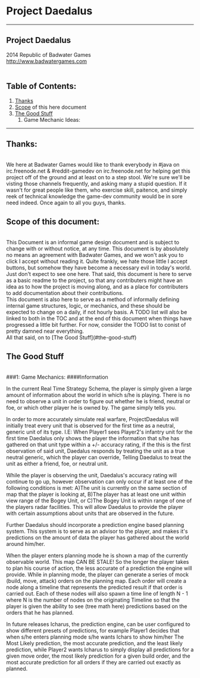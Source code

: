 # Project Daedalus #

----------


##  Project Daedalus
2014 Republic of Badwater Games
<br>
http://www.badwatergames.com
<br>
<br>

## Table of Contents:
1. [Thanks ](#thanks)
2. [Scope](#scope) of this here document
3. [The Good Stuff](the-good-stuff)
	1. Game Mechanic Ideas:

----------
## Thanks:
<br>
	We here at Badwater Games would like to thank everybody in #java on irc.freenode.net & #reddit-gamedev on irc.freenode.net for helping get this project off of the ground and at least on to a step stool.   We're sure we'll be visting those channels frequently, and asking many a stupid question.  If it wasn't for great people like them, who exercise skill, paitence, and simply reek of technical knowledge the game-dev community would be in sore need indeed.  Once again to all you guys, thanks. 


## Scope of this document:
<br>
	This Document is an informal game design document and is subject to change with or without notice, at any time.  This document is by absolutely no means an agreement with Badwater Games, and we won't ask you to click I accept without reading it.  Quite frankly, we hate those little I accept buttons, but somehow they have become a necessary evil in today's world.  Just don't expect to see one here.  That said, this document is here to serve as a basic readme to the project, so that any contributers might have an idea as to how the project is moving along, and as a place for contributers to add documentation about their contributions.
<br>
	This document is also here to serve as a method of informally defining internal game structures, logic, or mechanics, and these should be expected to change on a daily, if not hourly basis.  A TODO list will also be linked to both in the TOC and at the end of this document when things have progressed a little bit further.  For now, consider the TODO list to conist of pretty damned near everything. 
<br>
	All that said, on to [The Good Stuff](#the-good-stuff)	

## The Good Stuff
<br>
###1: Game Mechanics:
####Information
<p>
In the current Real Time Strategy Schema, the player is simply given a large amount of information about the world in which s/he is playing.  There is no need to observe a unit in order to figure out whether he is friend, neutral or foe, or which other player he is owned by.  The game simply tells you.  
<p>
	In order to more accurately simulate real warfare, ProjectDaedalus will initially treat every unit that is observed for the first time as a neutral, generic unit of its type.   I.E: When Player1 sees Player2's infantry unit for the first time Daedalus only shows the player the information that s/he has gathered on that unit type within a +/- accuracy rating, if the this is the first observation of said unit, Daedalus responds by treating the unit as a true neutral generic, which the player can override, Telling Daedalus to treat the unit as either a friend, foe, or neutral unit.  
<p>	
	While the player is observing the unit, Daedalus's accuracy rating will continue to go up, however observation can only occur if at least one of the following conditions is met: A)The unit is currently on the same section of map that the player is looking at, B)The player has at least one unit within view range of the Bogey Unit, or C)The Bogey Unit is within range of one of the players radar facilities.  This will allow Daedalus to provide the player with certain assumptions about units that are observed in the future.  
<p>
	Further Daedalus should incorporate a prediction engine based planning system.  This system is to serve as an advisor to the player, and makes it's predictions on the amount of data the player has gathered about the world around him/her.  
<p>
	When the player enters planning mode he is shown a map of the currently observable world.  This map CAN BE STALE!  So the longer the player takes to plan his course of action, the less accurate of a prediction the engine will provide.  While in planning mode, the player can generate a series of mock (build, move, attack) orders on the planning map.  Each order will create a node along a timeline that represents the predicted result if that order is carried out.  Each of these nodes will also spawn a time line of length N - 1 where N is the number of nodes on the originating Timeline so that the player is given the ability to see (tree math here) predictions based on the orders that he has planned.  
<p>
	In future releases Icharus, the prediction engine, can be user configured to show different presets of predictions, for example Player1 decides that when s/he enters planning mode s/he wants Ichars to show him/her The Most Likely prediction, the most accurate prediction, and the least likely prediction, while Player2 wants Icharus to simply display all predictions for a given move order, the most likely prediction for a given build order, and the most accurate prediction for all orders if they are carried out exactly as planned.  












	

	